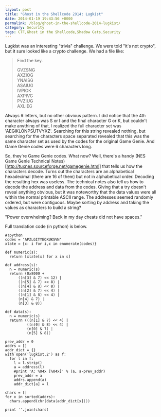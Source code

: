 ```yaml
---
layout: post
title: "Ghost in the Shellcode 2014: Lugkist"
date: 2014-01-19 19:43:56 +0000
permalink: /blog/ghost-in-the-shellcode-2014-lugkist/
category: Security
tags: CTF,Ghost in the Shellcode,Shadow Cats,Security
---
```

Lugkist was an interesting "trivia" challenge.  We were told "it's not crypto", but it sure looked like a crypto challenge.  We had a file like:

> Find the key.
>
> GVZSNG  
> AXZIOG  
> YNAISG  
> ASAIUG  
> IVPIOK  
> AXPIVG  
> PVZIUG  
> AXLIEG

Always 6 letters, but no other obvious pattern.  I did notice that the 4th character always was S or I and the final character G or K, but couldn't make anything of that. I realized the full character set was 'AEGIKLONPSUTVYXZ'.  Searching for this string revealed nothing, but searching for the characters space separated revealed that this was the same character set as used by the codes for the original Game Genie.  And Game Genie codes were 6 characters long.

So, they're Game Genie codes.  What now?  Well, there's a handy (NES Game Genie Technical Notes)[http://tuxnes.sourceforge.net/gamegenie.html] that tells us how the characters decode.  Turns out the characters are an alphabetical hexadecimal (there are 16 of them) but not in alphabetical order.  Decoding the resulting hex was useless.  The technical notes also tell us how to decode the address and data from the codes.  Giving that a try doesn't reveal anything obvious, but it was noteworthy that the data values were all within the normal printable ASCII range.  The addresses seemed randomly ordered, but were contiguous.  Maybe sorting by address and taking the values as characters to build a string?

"Power overwhelming? Back in my day cheats did not have spaces."

Full translation code (in python) is below.

    #!python
    codes = 'APZLGITYEOXUKSVN'
    xlate = {c: i for i,c in enumerate(codes)}
    
    def numeric(s):
      return [xlate[x] for x in s]
    
    def address(s):
      n = numeric(s)
      return (0x8000 +
          ((n[3] & 7) << 12) |
          ((n[5] & 7) << 8) |
          ((n[4] & 8) << 8) |
          ((n[2] & 7) << 4) |
          ((n[1] & 8) << 4) |
          (n[4] & 7) |
          (n[3] & 8))
    
    def data(s):
      n = numeric(s)
      return (((n[1] & 7) << 4) |
              ((n[0] & 8) << 4) |
              (n[0] & 7) |
              (n[5] & 8))
    
    prev_addr = 0
    addrs = []
    addr_dict = {}
    with open('lugkist.2') as f:
      for l in f:
        l = l.strip()
        a = address(l)
        #print 'A: %04x [%04x]' % (a, a-prev_addr)
        prev_addr = a
        addrs.append(a)
        addr_dict[a] = l
    
    chars = []
    for x in sorted(addrs):
      chars.append(chr(data(addr_dict[x])))
    
    print ''.join(chars)


